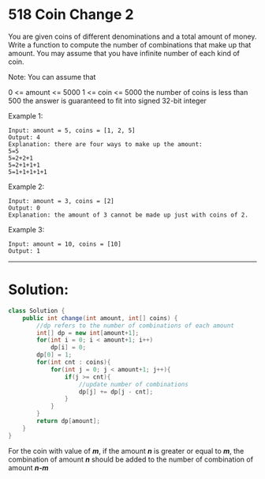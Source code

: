 # 518 Coin Change 2  

You are given coins of different denominations and a total amount of money. Write a function to compute the number of combinations that make up that amount. You may assume that you have infinite number of each kind of coin.

Note: You can assume that

0 <= amount <= 5000
1 <= coin <= 5000
the number of coins is less than 500
the answer is guaranteed to fit into signed 32-bit integer  

Example 1:

``` 
Input: amount = 5, coins = [1, 2, 5]
Output: 4
Explanation: there are four ways to make up the amount:
5=5
5=2+2+1
5=2+1+1+1
5=1+1+1+1+1
```
Example 2:
```
Input: amount = 3, coins = [2]
Output: 0
Explanation: the amount of 3 cannot be made up just with coins of 2.
```
Example 3:

```
Input: amount = 10, coins = [10] 
Output: 1
```

---  
# Solution:

``` java
class Solution {
    public int change(int amount, int[] coins) {
        //dp refers to the number of combinations of each amount
        int[] dp = new int[amount+1];
        for(int i = 0; i < amount+1; i++)
            dp[i] = 0;
        dp[0] = 1;
        for(int cnt : coins){
            for(int j = 0; j < amount+1; j++){
                if(j >= cnt){
                    //update number of combinations
                    dp[j] += dp[j - cnt];
                }
            }
        }
        return dp[amount];
    }
}
```
For the coin with value of ***m***, if the amount ***n*** is greater or equal to ***m***, the combination of amount ***n*** should be added to the number of combination of amount ***n-m***
